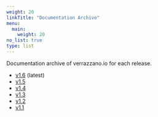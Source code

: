 ```yaml
---
weight: 20
linkTitle: "Documentation Archive"
menu:
  main:
    weight: 20
no_list: true
type: list
---
```


Documentation archive of verrazzano.io for each release.

- [v1.6](../../latest/docs) (latest)
- [v1.5](../../v1.4/docs)
- [v1.4](../../v1.4/docs)
- [v1.3](../../v1.3/docs)
- [v1.2](../../v1.2/docs)
- [v1.1](../../v1.1/docs)

